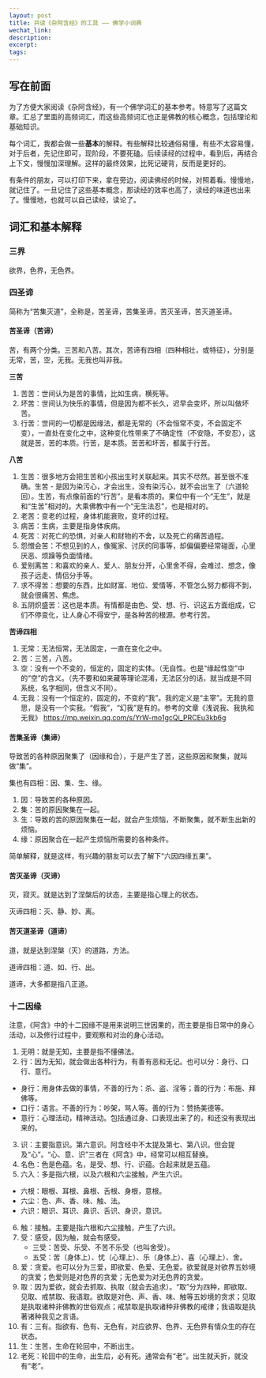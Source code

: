 ```yaml
---
layout: post
title: 共读《杂阿含经》的工具 —— 佛学小词典
wechat_link: 
description: 
excerpt: 
tags:
---
```


## 写在前面

为了方便大家阅读《杂阿含经》，有一个佛学词汇的基本参考。特意写了这篇文章。汇总了里面的高频词汇，而这些高频词汇也正是佛教的核心概念，包括理论和基础知识。

每个词汇，我都会做一些**基本**的解释。有些解释比较通俗易懂，有些不太容易懂，对于后者，先记住即可，现阶段，不要死磕。后续读经的过程中，看到后，再结合上下文，慢慢加深理解。这样的最终效果，比死记硬背，反而是更好的。

有条件的朋友，可以打印下来，拿在旁边，阅读佛经的时候，对照着看。慢慢地，就记住了。一旦记住了这些基本概念，那读经的效率也高了，读经的味道也出来了。慢慢地，也就可以自己读经，读论了。

## 词汇和基本解释

### 三界

欲界，色界，无色界。

### 四圣谛

简称为“苦集灭道”，全称是，苦圣谛，苦集圣谛，苦灭圣谛，苦灭道圣谛。

#### 苦圣谛（苦谛）

苦，有两个分类。三苦和八苦。其次，苦谛有四相（四种相壮，或特征），分别是无常，苦，空，无我。无我也叫非我。

**三苦**

1. 苦苦：世间认为是苦的事情，比如生病，横死等。
2. 坏苦：世间认为快乐的事情，但是因为都不长久，迟早会变坏，所以叫做坏苦。
3. 行苦：世间的一切都是因缘法，都是无常的（不会恒常不变，不会固定不变），一直处在变化之中，这种变化性带来了不确定性（不安隐，不安忍），这就是苦，苦的本质。行苦，是本质。苦苦和坏苦，都属于行苦。

**八苦**

1. 生苦：很多地方会把生苦和小孩出生时关联起来。其实不尽然。甚至很不准确。生苦 - 是因为染污心，才会出生，没有染污心，就不会出生了（六道轮回）。生苦，有点像前面的“行苦”，是看本质的。果位中有一个“无生”，就是和“生苦”相对的。大乘佛教中有一个“无生法忍”，也是相对的。
2. 老苦：变老的过程，身体机能衰败，变坏的过程。
3. 病苦：生病，主要是指身体疾病。
4. 死苦：对死亡的恐惧，对亲人和财物的不舍，以及死亡的痛苦過程。
5. 怨憎会苦：不想见到的人，像冤家、讨厌的同事等，却偏偏要经常碰面，心里厌恶、烦躁等负面情绪。
6. 爱别离苦：和喜欢的亲人、爱人、朋友分开，心里舍不得，会难过、想念，像孩子远走、情侣分手等。
7. 求不得苦：想要的东西，比如财富、地位、爱情等，不管怎么努力都得不到，就会很痛苦、焦虑。
8. 五阴炽盛苦：这也是本质。有情都是由色、受、想、行、识这五方面组成，它们不停变化，让人身心不得安宁，是各种苦的根源。参考行苦。

**苦谛四相**

1. 无常：无法恒常，无法固定，一直在变化之中。
2. 苦：三苦，八苦。
3. 空：没有一个不变的，恒定的，固定的实体。（无自性。也是“缘起性空”中的“空”的含义。（先不要和如来藏等理论混淆，无法区分的话，就当成是不同系统，名字相同，但含义不同）。
4. 无我：没有一个恒定的，固定的，不变的“我”。我的定义是“主宰”。无我的意思，是没有一个实我。“假我”，“幻我”是有的。参考的文章《浅说我、我执和无我》 https://mp.weixin.qq.com/s/YrW-mo1gcQi_PRCEu3kb6g

#### 苦集圣谛（集谛）

导致苦的各种原因聚集了（因缘和合），于是产生了苦，这些原因和聚集，就叫做“集”。

集也有四相：因、集、生、缘。

1. 因：导致苦的各种原因。
2. 集：苦的原因聚集在一起。
3. 生：导致的苦的原因聚集在一起，就会产生烦恼，不断聚集，就不断生出新的烦恼。
4. 缘：原因聚合在一起产生烦恼所需要的各种条件。

简单解释，就是这样，有兴趣的朋友可以去了解下“六因四缘五果”。

#### 苦灭圣谛（灭谛）

灭，寂灭。就是达到了涅槃后的状态，主要是指心理上的状态。

灭谛四相：灭、静、妙、离。

#### 苦灭道圣谛（道谛）

道，就是达到涅槃（灭）的道路，方法。

道谛四相：道、如、行、出。

道谛，大多都是指八正道。

### 十二因缘

注意，《阿含》中的十二因缘不是用来说明三世因果的，而主要是指日常中的身心活动，以及修行过程中，要观察和对治的身心活动。

1. 无明：就是无知，主要是指不懂佛法。
2. 行：因为无知，就会做出各种行为，有善有恶和无记。也可以分：身行、口行、意行。
  * 身行：用身体去做的事情，不善的行为：杀、盗、淫等；善的行为：布施、拜佛等。
  * 口行：语言。不善的行为：吵架，骂人等。善的行为：赞扬美德等。
  * 意行：心理活动，精神活动。包括通过身、口表现出来了的，和还没有表现出来的。
3. 识：主要指意识。第六意识。阿含经中不太提及第七、第八识。但会提及“心”。“心、意、识”三者在《阿含》中，经常可以相互替换。
4. 名色：色是色蕴。名，是受、想、行、识蕴。合起来就是五蕴。
5. 六入：多是指六根，以及六根和六尘接触，产生六识。
  * 六根：眼根、耳根、鼻根、舌根、身根，意根。
  * 六尘：色、声、香、味、触、法。
  * 六识：眼识、耳识、鼻识、舌识、身识，意识。
6. 触：接触。主要是指六根和六尘接触，产生了六识。
7. 受：感受，因为触，就会有感受。
   * 三受：苦受、乐受、不苦不乐受（也叫舍受）。
   * 五受：苦（身体上）、忧（心理上）、乐（身体上）、喜（心理上）、舍。
8. 爱：贪爱。也可以分为三爱，即欲爱、色爱、无色爱。欲爱就是对欲界五妙境的贪爱；色爱则是对色界的贪爱；无色爱为对无色界的贪爱。
9. 取：因为爱欲，就会去抓取、执取（就会去追求）。“取”分为四种，即欲取、见取、戒禁取、我语取。欲取是对色、声、香、味、触等五妙境的贪求；见取是执取诸种非佛教的世俗观点；戒禁取是执取诸种非佛教的戒律；我语取是执著诸种我见之言语。
10. 有：三有。指欲有、色有、无色有，对应欲界、色界、无色界有情众生的存在状态。
11. 生：生苦，生命在轮回中，不断出生。
12. 老死：轮回中的生命，出生后，必有死。通常会有“老”。出生就夭折，就没有“老”。

